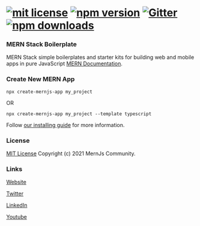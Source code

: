 # [![mit license](https://img.shields.io/github/license/mernjs/create-mernjs-app)](https://github.com/mernjs/create-mernjs-app/blob/master/LICENSE) [![npm version](https://img.shields.io/npm/v/create-mernjs-app)](https://www.npmjs.com/package/create-mernjs-app) [![Gitter](https://badges.gitter.im/mernjs/mernjs.svg)](https://gitter.im/mernjs/mernjs?utm_source=badge&utm_medium=badge&utm_campaign=pr-badge) [![npm downloads](https://img.shields.io/npm/dy/create-mernjs-app)](https://www.npmjs.com/package/create-mernjs-app)

### MERN Stack Boilerplate
MERN Stack simple boilerplates and starter kits for building web and mobile apps in pure JavaScript [MERN Documentation](https://mernjs.org).

### Create New MERN App
```
npx create-mernjs-app my_project
```
OR   
```
npx create-mernjs-app my_project --template typescript
```

Follow [our installing guide](https://mernjs.org/installation) for more information.

### License
[MIT License](https://github.com/mernjs/create-mernjs-app/blob/master/LICENSE) Copyright (c) 2021 MernJs Community.

### Links
[Website](https://mernjs.org)

[Twitter](https://twitter.com/mernjs)

[LinkedIn](https://www.linkedin.com/in/mernjs-community-269551191/)

[Youtube](https://www.youtube.com/channel/UCAcmuHoa3sEN_KuwFYk6xMw/playlists)